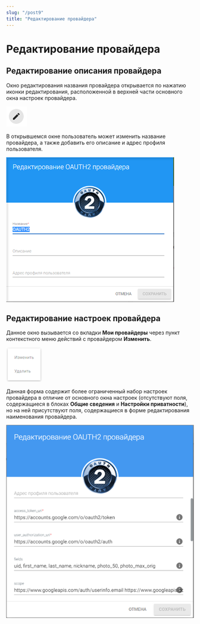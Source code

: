 ```yaml
---
slug: "/post9"
title: "Редактирование провайдера"
---
```


# Редактирование провайдера

## Редактирование описания провайдера

 Окно редактирования названия провайдера открывается по нажатию иконки редактирования, расположенной в верхней части основного окна настроек провайдера.

![edit-button.png](./images/edit-button.png "Кнопка вызова редактирования провайдера")

В открывшемся окне пользователь может изменить название провайдера, а также добавить его описание и адрес профиля пользователя.

![edit-provider-name.png](./images/edit-provider-name.png "Окно редактирования описания провайдера")

## Редактирование настроек провайдера

Данное окно вызывается со вкладки **Мои провайдеры** через пункт контекстного меню действий с провайдером  **Изменить**. 

![app-menu.png](./images/app-menu.png "Меню действий с приложением")

Данная форма содержит более ограниченный набор настроек провайдера в отличие от основного окна настроек (отсутствуют поля, содержащиеся в блоках **Общие сведения** и **Настройки приватности**), но на ней присутствуют поля, содержащиеся в форме редактирования наименования провайдера. 

![edit-provider.png](./images/edit-provider.png "Окно редактирования настроек провайдера")
